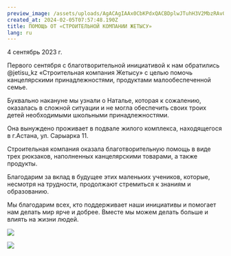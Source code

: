 ```yaml
---
preview_image: /assets/uploads/AgACAgIAAx0CbKPdxQACBDplwJTuhH3V2MbzRAv0jf3joXB_GQACKuIxG-qZCEqmRk-SvtClngEAAwIAA3kAAzQE
created_at: 2024-02-05T07:57:48.190Z
title: ПОМОЩЬ ОТ «СТРОИТЕЛЬНОЙ КОМПАНИИ ЖЕТЫСУ»
lang: ru
---
```


4 сентябрь 2023 г.

Первого сентября с благотворительной инициативой к нам обратились @jetisu_kz «Строительная компания Жетысу» с целью помочь канцелярскими принадлежностями, продуктами малообеспеченной семье.

Буквально накануне мы узнали о Наталье, которая к сожалению, оказалась в сложной ситуации и не могла обеспечить своих троих детей необходимыми школьными принадлежностями.

Она вынуждено проживает в подвале жилого комплекса, находящегося в г.Астана, ул. Сарыарка 11.

Строительная компания оказала благотворительную помощь в виде трех рюкзаков, наполненных канцелярскими товарами, а также продукты.

Благодарим за вклад в будущее этих маленьких учеников, которые, несмотря на трудности, продолжают стремиться к знаниям и образованию.

Мы благодарим всех, кто поддерживает наши инициативы и помогает нам делать мир ярче и добрее. Вместе мы можем делать больше и влиять на жизни людей.

![](/assets/uploads/AgACAgIAAx0CbKPdxQACBDllwJTuQZbcZmV7FkDUeucqxPo9KgACK-IxG-qZCEpX5V3sJl-j0AEAAwIAA3kAAzQE)

![](/assets/uploads/AgACAgIAAx0CbKPdxQACBDhlwJTu37pkOZj9KQikdieu9wOiggACLOIxG-qZCEpIyAdnIDJpiQEAAwIAA3kAAzQE)

